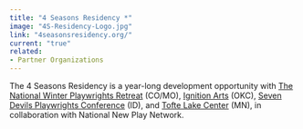 ```yaml
---
title: "4 Seasons Residency *"
image: "4S-Residency-Logo.jpg"
link: "4seasonsresidency.org/"
current: "true"
related:
- Partner Organizations
---
```

The 4 Seasons Residency is a year-long development opportunity with [The National Winter Playwrights Retreat](https://hbmgfoundation.org/) (CO/MO), [Ignition Arts](https://www.ignitionarts.org/) (OKC), [Seven Devils Playwrights Conference](https://www.sevendevils.org/) (ID), and [Tofte Lake Center](https://toftelake.org/home) (MN), in collaboration with National New Play Network. 
